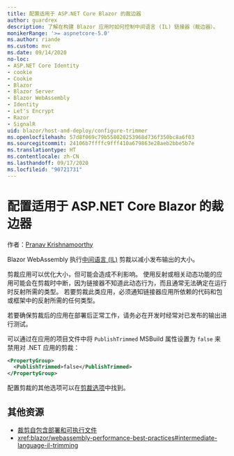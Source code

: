 ```yaml
---
title: 配置适用于 ASP.NET Core Blazor 的裁边器
author: guardrex
description: 了解在构建 Blazor 应用时如何控制中间语言 (IL) 链接器（裁边器）。
monikerRange: '>= aspnetcore-5.0'
ms.author: riande
ms.custom: mvc
ms.date: 09/14/2020
no-loc:
- ASP.NET Core Identity
- cookie
- Cookie
- Blazor
- Blazor Server
- Blazor WebAssembly
- Identity
- Let's Encrypt
- Razor
- SignalR
uid: blazor/host-and-deploy/configure-trimmer
ms.openlocfilehash: 57d8f069c79b558020253968d736f350bc8a6f03
ms.sourcegitcommit: 24106b7ffffc9fff410a679863e28aeb2bbe5b7e
ms.translationtype: HT
ms.contentlocale: zh-CN
ms.lasthandoff: 09/17/2020
ms.locfileid: "90721731"
---
```

# <a name="configure-the-trimmer-for-aspnet-core-no-locblazor"></a>配置适用于 ASP.NET Core Blazor 的裁边器

作者：[Pranav Krishnamoorthy](https://github.com/pranavkm)

Blazor WebAssembly 执行[中间语言 (IL)](/dotnet/standard/managed-code#intermediate-language--execution) 剪裁以减小发布输出的大小。

剪裁应用可以优化大小，但可能会造成不利影响。 使用反射或相关动态功能的应用可能会在剪裁时中断，因为链接器不知道此动态行为，而且通常无法确定在运行时反射所需的类型。 若要剪裁此类应用，必须通知链接器应用所依赖的代码和包或框架中的反射所需的任何类型。

若要确保剪裁后的应用在部署后正常工作，请务必在开发时经常对已发布的输出进行测试。

可以通过在应用的项目文件中将 `PublishTrimmed` MSBuild 属性设置为 `false` 来禁用对 .NET 应用的剪裁：

```xml
<PropertyGroup>
  <PublishTrimmed>false</PublishTrimmed>
</PropertyGroup>
```
配置剪裁的其他选项可以在[剪裁选项](/dotnet/core/deploying/trimming-options)中找到。

## <a name="additional-resources"></a>其他资源

* [裁剪自包含部署和可执行文件](/dotnet/core/deploying/trim-self-contained)
* <xref:blazor/webassembly-performance-best-practices#intermediate-language-il-trimming>
